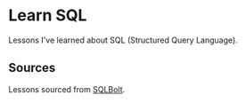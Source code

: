 # Learn SQL

Lessons I've learned about SQL (Structured Query Language).

## Sources

Lessons sourced from [SQLBolt](https://sqlbolt.com/).
